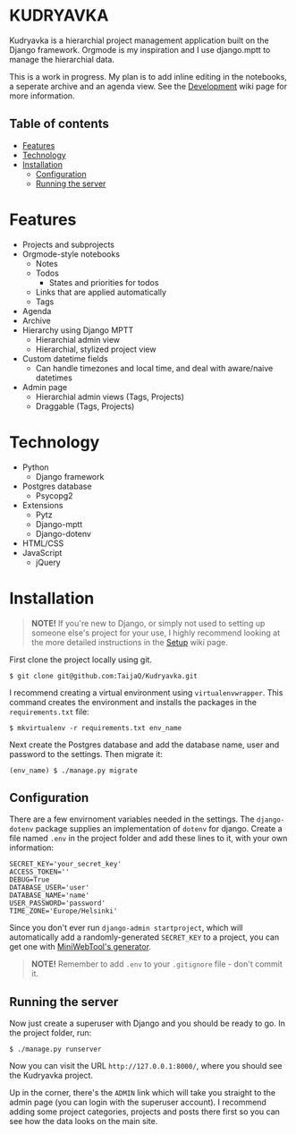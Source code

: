 # KUDRYAVKA

Kudryavka is a hierarchial project management application built on the Django framework. Orgmode is my inspiration and I use django.mptt to manage the hierarchial data.

This is a work in progress. My plan is to add inline editing in the notebooks, a seperate archive and an agenda view.  See the [Development](https://github.com/TaijaQ/Kudryavka/wiki/Development) wiki page for more information.

## Table of contents

<!-- MarkdownTOC -->

- [Features](#features)
- [Technology](#technology)
- [Installation](#installation)
    - [Configuration](#configuration)
    - [Running the server](#running-the-server)

<!-- /MarkdownTOC -->

# Features

- Projects and subprojects
- Orgmode-style notebooks
    + Notes
    + Todos
        * States and priorities for todos
    + Links that are applied automatically
    + Tags
- Agenda
- Archive
- Hierarchy using Django MPTT
    + Hierarchial admin view
    + Hierarchial, stylized project view
- Custom datetime fields
    + Can handle timezones and local time, and deal with aware/naive datetimes
- Admin page
    + Hierarchial admin views (Tags, Projects)
    + Draggable (Tags, Projects)

# Technology

- Python
    + Django framework
- Postgres database
    + Psycopg2
- Extensions
    + Pytz
    + Django-mptt
    + Django-dotenv
- HTML/CSS
- JavaScript
    + jQuery

# Installation

> **NOTE!** If you're new to Django, or simply not used to setting up someone else's project for your use, I highly recommend looking at the more detailed instructions in the [Setup](https://github.com/TaijaQ/Kudryavka/wiki/Setup) wiki page.

First clone the project locally using git.

    $ git clone git@github.com:TaijaQ/Kudryavka.git

I recommend creating a virtual environment using `virtualenvwrapper`. This command creates the environment and installs the packages in the `requirements.txt` file:

    $ mkvirtualenv -r requirements.txt env_name

Next create the Postgres database and add the database name, user and password to the settings. Then migrate it:

    (env_name) $ ./manage.py migrate

## Configuration

There are a few envirnoment variables needed in the settings. The `django-dotenv` package supplies an implementation of `dotenv` for django. Create a file named `.env` in the project folder and add these lines to it, with your own information:

    SECRET_KEY='your_secret_key'
    ACCESS_TOKEN=''
    DEBUG=True
    DATABASE_USER='user'
    DATABASE_NAME='name'
    USER_PASSWORD='password'
    TIME_ZONE='Europe/Helsinki'

Since you don't ever run `django-admin startproject`, which will automatically add a randomly-generated `SECRET_KEY` to a project, you can get one with [MiniWebTool's generator](http://www.miniwebtool.com/django-secret-key-generator/).

>**NOTE!** Remember to add `.env` to your `.gitignore` file - don't commit it.

## Running the server

Now just create a superuser with Django and you should be ready to go. In the project folder, run:

    $ ./manage.py runserver

Now you can visit the URL `http://127.0.0.1:8000/`, where you should see the Kudryavka project.

Up in the corner, there's the `ADMIN` link which will take you straight to the admin page (you can login with the superuser account). I recommend adding some project categories, projects and posts there first so you can see how the data looks on the main site.
